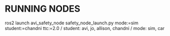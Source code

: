 # RUNNING NODES 

ros2 launch avi_safety_node safety_node_launch.py mode:=sim student:=chandni ttc:=2.0 /
student: avi, jo, allison, chandni /
mode: sim, car 
